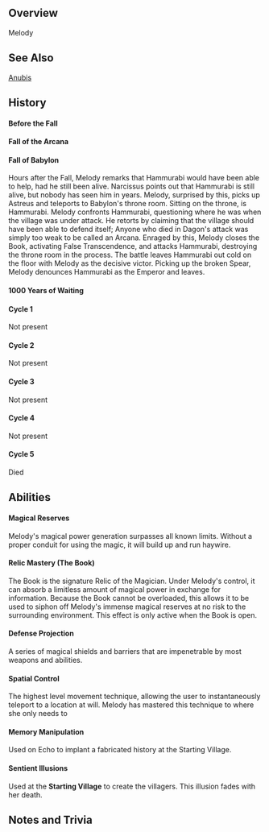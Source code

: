 ## Overview
Melody

## See Also
[Anubis](../characters/anubis)

## History
#### Before the Fall
#### Fall of the Arcana
#### Fall of Babylon
Hours after the Fall, Melody remarks that Hammurabi would have been able to help, had he still been alive. Narcissus points out that Hammurabi is still alive, but nobody has seen him in years. Melody, surprised by this, picks up Astreus and teleports to Babylon's throne room. Sitting on the throne, is Hammurabi. Melody confronts Hammurabi, questioning where he was when the village was under attack. He retorts by claiming that the village should have been able to defend itself; Anyone who died in Dagon's attack was simply too weak to be called an Arcana. Enraged by this, Melody closes the Book, activating False Transcendence, and attacks Hammurabi, destroying the throne room in the process. The battle leaves Hammurabi out cold on the floor with Melody as the decisive victor. Picking up the broken Spear, Melody denounces Hammurabi as the Emperor and leaves.  

#### 1000 Years of Waiting

#### Cycle 1
Not present
#### Cycle 2
Not present
#### Cycle 3
Not present
#### Cycle 4
Not present
#### Cycle 5
Died

## Abilities
#### Magical Reserves
Melody's magical power generation surpasses all known limits. Without a proper conduit for using the magic, it will build up and run haywire. 

#### Relic Mastery (The Book)
The Book is the signature Relic of the Magician. Under Melody's control, it can absorb a limitless amount of magical power in exchange for information. Because the Book cannot be overloaded, this allows it to be used to siphon off Melody's immense magical reserves at no risk to the surrounding environment. This effect is only active when the Book is open. 

#### Defense Projection
A series of magical shields and barriers that are impenetrable by most weapons and abilities. 

#### Spatial Control
The highest level movement technique, allowing the user to instantaneously teleport to a location at will. Melody has mastered this technique to where she only needs to  

#### Memory Manipulation
Used on Echo to implant a fabricated history at the Starting Village.

#### Sentient Illusions
Used at the **Starting Village** to create the villagers. This illusion fades with her death. 


## Notes and Trivia
